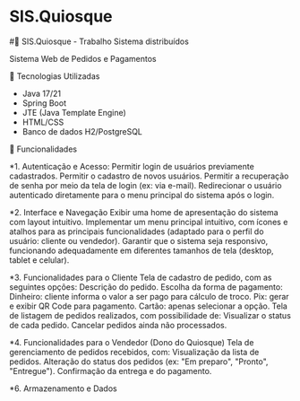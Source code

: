 # SIS.Quiosque
#🏥 SIS.Quiosque - Trabalho Sistema distribuídos

Sistema Web de Pedidos e Pagamentos

🔧 Tecnologias Utilizadas

* Java 17/21
* Spring Boot
* JTE (Java Template Engine)
* HTML/CSS
* Banco de dados H2/PostgreSQL

📝 Funcionalidades

*1. Autenticação e Acesso: 
Permitir login de usuários previamente cadastrados. 
Permitir o cadastro de novos usuários. 
Permitir a recuperação de senha por meio da tela de login (ex: via e-mail). 
Redirecionar o usuário autenticado diretamente para o menu principal do sistema após o login. 

*2. Interface e Navegação 
Exibir uma home de apresentação do sistema com layout intuitivo. 
Implementar um menu principal intuitivo, com ícones e atalhos para as principais funcionalidades (adaptado para o perfil do usuário: cliente ou vendedor). 
Garantir que o sistema seja responsivo, funcionando adequadamente em diferentes tamanhos de tela (desktop, tablet e celular). 

*3. Funcionalidades para o Cliente 
Tela de cadastro de pedido, com as seguintes opções: 
Descrição do pedido. 
Escolha da forma de pagamento: 
Dinheiro: cliente informa o valor a ser pago para cálculo de troco. 
Pix: gerar e exibir QR Code para pagamento. 
Cartão: apenas selecionar a opção. 
Tela de listagem de pedidos realizados, com possibilidade de: 
Visualizar o status de cada pedido. 
Cancelar pedidos ainda não processados. 

*4. Funcionalidades para o Vendedor (Dono do Quiosque) 
Tela de gerenciamento de pedidos recebidos, com: 
Visualização da lista de pedidos. 
Alteração do status dos pedidos (ex: "Em preparo", "Pronto", "Entregue"). 
Confirmação da entrega e do pagamento.

*6. Armazenamento e Dados 
